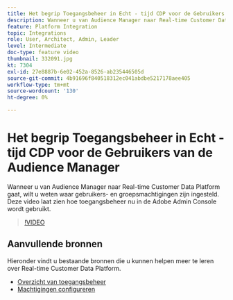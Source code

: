```yaml
---
title: Het begrip Toegangsbeheer in Echt - tijd CDP voor de Gebruikers van de Audience Manager
description: Wanneer u van Audience Manager naar Real-time Customer Data Platform gaat, wilt u weten waar gebruikers- en groepsmachtigingen zijn ingesteld. Deze video laat zien hoe toegangsbeheer nu in de Adobe Admin Console wordt gebruikt.
feature: Platform Integration
topic: Integrations
role: User, Architect, Admin, Leader
level: Intermediate
doc-type: feature video
thumbnail: 332091.jpg
kt: 7304
exl-id: 27e8887b-6e02-452a-8526-ab235446505d
source-git-commit: 4b91696f840518312ec041abdbe5217178aee405
workflow-type: tm+mt
source-wordcount: '130'
ht-degree: 0%

---
```


# Het begrip Toegangsbeheer in Echt - tijd CDP voor de Gebruikers van de Audience Manager

Wanneer u van Audience Manager naar Real-time Customer Data Platform gaat, wilt u weten waar gebruikers- en groepsmachtigingen zijn ingesteld. Deze video laat zien hoe toegangsbeheer nu in de Adobe Admin Console wordt gebruikt.

>[!VIDEO](https://video.tv.adobe.com/v/332091/?quality=12&learn=on)

## Aanvullende bronnen

Hieronder vindt u bestaande bronnen die u kunnen helpen meer te leren over Real-time Customer Data Platform.

* [Overzicht van toegangsbeheer](https://experienceleague.adobe.com/docs/experience-platform/access-control/home.html?lang=en#access-control-hierarchy-and-workflow)
* [Machtigingen configureren](https://experienceleague.adobe.com/docs/platform-learn/getting-started-for-data-architects-and-data-engineers/configure-permissions.html?lang=en)
